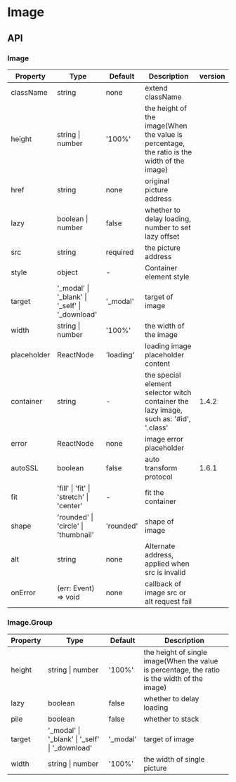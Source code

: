 # Image

<example />

## API

### Image

| Property | Type | Default | Description | version | 
| --- | --- | --- | --- | --- |
| className | string | none | extend className | |
| height | string \| number | '100%' | the height of the image(When the value is percentage, the ratio is the width of the image) | |
| href | string | none | original picture address | |
| lazy | boolean \| number | false | whether to delay loading, number to set lazy offset | |
| src | string | required | the picture address | |
| style | object | - | Container element style | |
| target | '_modal' \| '_blank' \| '_self' \| '_download' | '_modal' | target of image | |
| width | string \| number | '100%' | the width of the image | |
| placeholder | ReactNode | 'loading' | loading image placeholder content | |
| container | string | - | the special element selector witch container the lazy image, such as: '#id', '.class' | 1.4.2 |
| error | ReactNode | none | image error placeholder |  |
| autoSSL | boolean | false | auto transform protocol | 1.6.1 |
| fit | 'fill' \| 'fit' \| 'stretch' \| 'center' | - | fit the container | |
| shape | 'rounded' \| 'circle' \| 'thumbnail' | 'rounded' | shape of image | |
| alt | string | none | Alternate address, applied when src is invalid | |
| onError | (err: Event) => void | none | callback of image src or alt request fail | |

### Image.Group

| Property | Type | Default | Description |
| --- | --- | --- | --- |
| height | string \| number | '100%' | the height of single image(When the value is percentage, the ratio is the width of the image) |
| lazy | boolean | false | whether to delay loading |
| pile | boolean | false | whether to stack |
| target | '_modal' \| '_blank' \| '_self' \| '_download' | '_modal' | target of image |
| width | string \| number | '100%' | the width of single picture |
